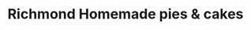 ---
title: "Richmond Homemade pies & cakes"
url: /richmond/richmond-homemade-pies-und-cakes-bridge-road/
shop: Bäckerei
---